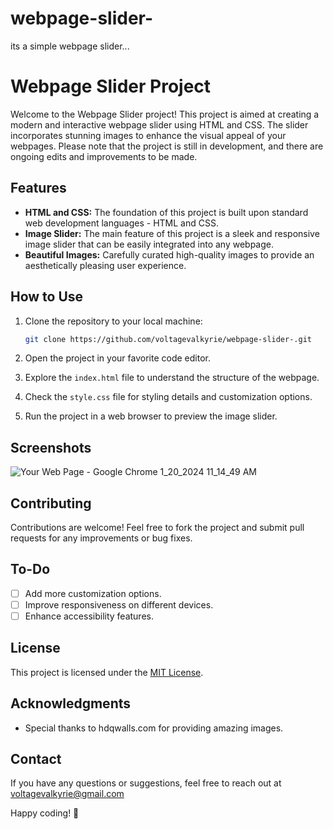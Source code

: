 # webpage-slider-
its a simple webpage slider...


# Webpage Slider Project

Welcome to the Webpage Slider project! This project is aimed at creating a modern and interactive webpage slider using HTML and CSS. The slider incorporates stunning images to enhance the visual appeal of your webpages. Please note that the project is still in development, and there are ongoing edits and improvements to be made.

## Features

- **HTML and CSS:** The foundation of this project is built upon standard web development languages - HTML and CSS.
- **Image Slider:** The main feature of this project is a sleek and responsive image slider that can be easily integrated into any webpage.
- **Beautiful Images:** Carefully curated high-quality images to provide an aesthetically pleasing user experience.

## How to Use

1. Clone the repository to your local machine:

   ```bash
   git clone https://github.com/voltagevalkyrie/webpage-slider-.git
   ```

2. Open the project in your favorite code editor.

3. Explore the `index.html` file to understand the structure of the webpage.

4. Check the `style.css` file for styling details and customization options.

5. Run the project in a web browser to preview the image slider.

## Screenshots

![Your Web Page - Google Chrome 1_20_2024 11_14_49 AM](https://github.com/voltagevalkyrie/webpage-slider-/assets/149293731/898f4406-7765-44e6-892f-743cb3babb4d)



## Contributing

Contributions are welcome! Feel free to fork the project and submit pull requests for any improvements or bug fixes.

## To-Do

- [ ] Add more customization options.
- [ ] Improve responsiveness on different devices.
- [ ] Enhance accessibility features.

## License

This project is licensed under the [MIT License](LICENSE).

## Acknowledgments

- Special thanks to hdqwalls.com for providing amazing images.

## Contact

If you have any questions or suggestions, feel free to reach out at  voltagevalkyrie@gmail.com

Happy coding! 🚀
